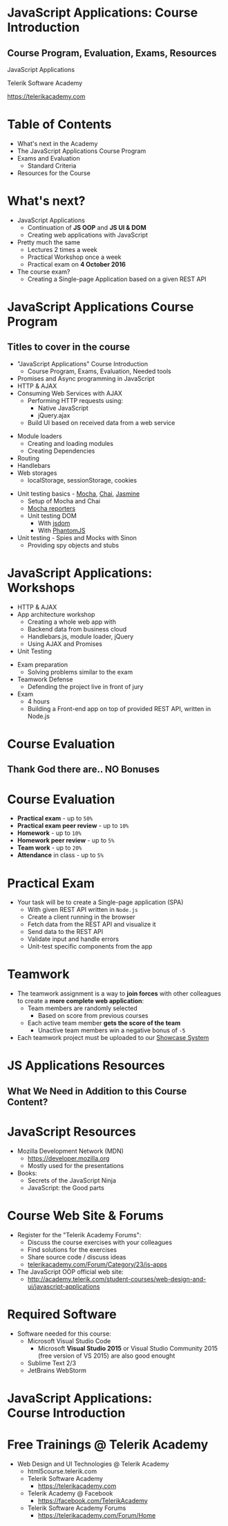 <!-- section start -->
<!-- attr: { id:'', class:'slide-title', showInPresentation:true, hasScriptWrapper:true } -->
# JavaScript Applications: Course Introduction
## Course Program, Evaluation, Exams, Resources                    
<article class="signature">
	<p class="signature-course">JavaScript Applications</p>
	<p class="signature-initiative">Telerik Software Academy</p>
	<a href="https://telerikacademy.com" class="signature-link">https://telerikacademy.com</a>
</article>


<!-- attr: { showInPresentation:true, hasScriptWrapper:true } -->
# Table of Contents
-   What's next in the Academy
-   The JavaScript Applications Course Program
-   Exams and Evaluation
	-   Standard Criteria
-   Resources for the Course


<!-- section start -->
<!-- attr: { id:'', class:'slide-section', showInPresentation:true, hasScriptWrapper:true } -->
<!-- # JavaScript Applications
## Coming To The Next Module -->


<!-- attr: { showInPresentation:true, hasScriptWrapper:true } -->
# What's next?
-   JavaScript Applications
    -   Continuation of **JS OOP** and **JS UI & DOM**
    -   Creating web applications with JavaScript
-   Pretty much the same
    -   Lectures 2 times a week
    -   Practical Workshop once a week
    -   Practical exam on **4 October 2016**
-   The course exam?
    -   Creating a Single-page Application based on a given REST API


<!-- section start -->
<!-- attr: { id:'', class:'slide-section', showInPresentation:true, hasScriptWrapper:true } -->
# JavaScript Applications Course Program
## Titles to cover in the course


<!-- attr: { showInPresentation:true, hasScriptWrapper:true, style:'font-size:0.9em' } -->
<!-- # JavaScript Applications:<br/>Course program -->
-   "JavaScript Applications" Course Introduction
    -   Course Program, Exams, Evaluation, Needed tools
-   Promises and Async programming in JavaScript
-   HTTP & AJAX
-   Consuming Web Services with AJAX
    -   Performing HTTP requests using:
        -   Native JavaScript
        -   jQuery.ajax
    -   Build UI based on received data from a web service


<!-- attr: { showInPresentation:true, hasScriptWrapper:true, style:'font-size:0.9em' } -->
<!-- # JavaScript Applications:<br/>Course program -->
-   Module loaders
    -   Creating and loading modules
    -   Creating Dependencies
-   Routing
-   Handlebars
-   Web storages
    -   localStorage, sessionStorage, cookies


<!-- attr: { showInPresentation:true, hasScriptWrapper:true, style:'font-size:0.9em' } -->
<!-- # JavaScript Applications:<br/>Course program -->
-   Unit testing basics - [Mocha](http://mochajs.org/), [Chai](http://chaijs.com/), [Jasmine](http://jasmine.github.io/)
    -   Setup of Mocha and Chai
    -   [Mocha reporters](https://mochajs.org/#reporters)
    -   Unit testing DOM
        -   With [jsdom](https://github.com/tmpvar/jsdom)
        -   With [PhantomJS](http://phantomjs.org/)
-   Unit testing - Spies and Mocks with Sinon
    -   Providing spy objects and stubs


<!-- attr: { id:'', class:'slide-section', showInPresentation:true, hasScriptWrapper:true } -->
# JavaScript Applications:<br/>Workshops


<!-- attr: { showInPresentation:true, hasScriptWrapper:true } -->
<!-- # JavaScript Applications:<br/>Workshops -->
-   HTTP & AJAX
-   App architecture workshop
    -   Creating a whole web app with
    -   Backend data from business cloud
    -   Handlebars.js, module loader, jQuery
    -   Using AJAX and Promises
-   Unit Testing    


<!-- attr: { showInPresentation:true, hasScriptWrapper:true } -->
<!-- JavaScript Applications:<br/>Workshops -->
-   Exam preparation
    -   Solving problems similar to the exam
-   Teamwork Defense
    -   Defending the project live in front of jury
-   Exam
    -   4 hours
    -   Building a Front-end app on top of provided REST API, written in Node.js


<!-- section start -->
<!-- attr: { id:'', class:'slide-section', showInPresentation:true, hasScriptWrapper:true } -->
# Course Evaluation
## Thank God there are.. NO Bonuses
    
    
<!-- attr: { showInPresentation:true, hasScriptWrapper:true } -->
# Course Evaluation

-   **Practical exam** - up to `50%`
-   **Practical exam peer review** - up to `10%`
-   **Homework** - up to `10%`
-   **Homework peer review** - up to `5%`
-   **Team work** - up to `20%`
-   **Attendance** in class - up to `5%`
<!-- <img class="slide-image" showInPresentation="true" src="imgs\pic24.png" style="top:58%; left:55%; width:34.99%; z-index:-1" /> -->
<!-- <img class="slide-image" showInPresentation="true" src="imgs\pic25.png" style="top:58%; left:15%; width:28.21%; z-index:-1" /> -->


<!-- attr: { showInPresentation:true, hasScriptWrapper:true } -->
# Practical Exam

-   Your task will be to create a Single-page application (SPA)
    -   With given REST API written in `Node.js`
    -   Create a client running in the browser
    -   Fetch data from the REST API and visualize it
    -   Send data to the REST API
    -   Validate input and handle errors
    -   Unit-test specific components from the app
    
    
<!-- attr: { showInPresentation:true, hasScriptWrapper:true } -->
# Teamwork

-   The teamwork assignment is a way to **join forces** with other colleagues to create a **more complete web application**:
    -   Team members are randomly selected
        -  Based on score from previous courses
    -   Each active team member **gets the score of the team**
        -   Unactive team members win a negative bonus of `-5`
-   Each teamwork project must be uploaded to our [Showcase System](http://best.telerikacademy.com/)


<!-- section start -->
<!-- attr: { id:'', class:'slide-section', showInPresentation:true, hasScriptWrapper:true } -->
# JS Applications Resources
## What We Need in Addition to this Course Content?


<!-- attr: { showInPresentation:true, hasScriptWrapper:true } -->
# JavaScript Resources
- Mozilla Development Network (MDN)
  - https://developer.mozilla.org 
  - Mostly used for the presentations
- Books:
  - Secrets of the JavaScript Ninja
  - JavaScript: the Good parts


<!-- attr: { showInPresentation:true, hasScriptWrapper:true } -->
# Course Web Site & Forums
- Register for the "Telerik Academy Forums":
  - Discuss the course exercises with your colleagues
  - Find solutions for the exercises
  - Share source code / discuss ideas
  - [telerikacademy.com/Forum/Category/23/js-apps](http://telerikacademy.com/Forum/Category/23/js-apps) 
- The JavaScript OOP official web site:
  - http://academy.telerik.com/student-courses/web-design-and-ui/javascript-applications 


<!-- attr: { showInPresentation:true, hasScriptWrapper:true } -->
# Required Software
- Software needed for this course:
  - Microsoft Visual Studio Code
    - Microsoft **Visual Studio 2015** or Visual Studio Community 2015 (free version of VS 2015) are also good enought
  - Sublime Text 2/3
  - JetBrains WebStorm
<!-- <img class="slide-image" showInPresentation="true" src="imgs\pic35.png" style="top:68%; left:24.50%; width:59.61%; z-index:-1" /> -->
<!-- <img class="slide-image" showInPresentation="true" src="imgs\pic36.png" style="top:45%; left:76.72%; width:22.92%; z-index:-1" /> -->



<!-- section start -->
<!-- attr: { showInPresentation:true, hasScriptWrapper:true } -->
# JavaScript Applications:<br/>Course Introduction
<!-- <img class="slide-image" showInPresentation="true" src="imgs\pic37.png" style="top:55%; left:38.83%; width:32.62%; z-index:-1" /> -->
<!-- <img class="slide-image" showInPresentation="true" src="imgs\pic38.png" style="top:20%; left:10.44%; width:17.19%; z-index:-1" /> -->
<!-- <img class="slide-image" showInPresentation="true" src="imgs\pic39.png" style="top:25%; left:85.21%; width:19.34%; z-index:-1" /> -->


<!-- attr: { showInPresentation:true, hasScriptWrapper:true } -->
# Free Trainings @ Telerik Academy
- Web Design and UI Technologies @ Telerik Academy
    - html5course.telerik.com
  - Telerik Software Academy
    - https://telerikacademy.com
  - Telerik Academy @ Facebook
    - https://facebook.com/TelerikAcademy
  - Telerik Software Academy Forums
    - https://telerikacademy.com/Forum/Home
<!-- <img class="slide-image" showInPresentation="true" src="imgs\pic40.png" style="top:25%; left:92.16%; width:13.45%; z-index:-1" /> -->
<!-- <img class="slide-image" showInPresentation="true" src="imgs\pic41.png" style="top:45%; left:68.14%; width:36.30%; z-index:-1" /> -->
<!-- <img class="slide-image" showInPresentation="true" src="imgs\pic42.png" style="top:65%; left:80%; width:10.85%; z-index:-1" /> -->




